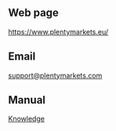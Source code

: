 ## Web page
 
https://www.plentymarkets.eu/
 
## Email
 
<a href="mailto:support@plentymarkets.com">support@plentymarkets.com</a>

## Manual

<a href="https://knowledge.plentymarkets.com/en/omni-channel/multi-channel/fruugo" target="_blank">Knowledge</a>